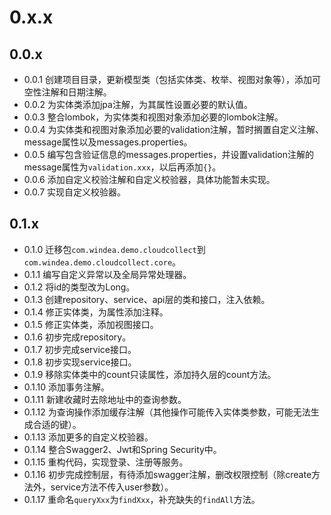 # 0.x.x

## 0.0.x

* 0.0.1 创建项目目录，更新模型类（包括实体类、枚举、视图对象等），添加可空性注解和日期注解。
* 0.0.2 为实体类添加jpa注解，为其属性设置必要的默认值。
* 0.0.3 整合lombok，为实体类和视图对象添加必要的lombok注解。
* 0.0.4 为实体类和视图对象添加必要的validation注解，暂时搁置自定义注解、message属性以及messages.properties。
* 0.0.5 编写包含验证信息的messages.properties，并设置validation注解的message属性为`validation.xxx`，以后再添加`{}`。
* 0.0.6 添加自定义校验注解和自定义校验器，具体功能暂未实现。
* 0.0.7 实现自定义校验器。

## 0.1.x

* 0.1.0 迁移包`com.windea.demo.cloudcollect`到`com.windea.demo.cloudcollect.core`。
* 0.1.1 编写自定义异常以及全局异常处理器。
* 0.1.2 将id的类型改为Long。
* 0.1.3 创建repository、service、api层的类和接口，注入依赖。
* 0.1.4 修正实体类，为属性添加注释。
* 0.1.5 修正实体类，添加视图接口。
* 0.1.6 初步完成repository。
* 0.1.7 初步完成service接口。
* 0.1.8 初步实现service接口。
* 0.1.9 移除实体类中的count只读属性，添加持久层的count方法。
* 0.1.10 添加事务注解。
* 0.1.11 新建收藏时去除地址中的查询参数。
* 0.1.12 为查询操作添加缓存注解（其他操作可能传入实体类参数，可能无法生成合适的键）。
* 0.1.13 添加更多的自定义校验器。
* 0.1.14 整合Swagger2、Jwt和Spring Security中。
* 0.1.15 重构代码，实现登录、注册等服务。
* 0.1.16 初步完成控制层，有待添加swagger注解，删改权限控制（除create方法外，service方法不传入user参数）。
* 0.1.17 重命名`queryXxx`为`findXxx`，补充缺失的`findAll`方法。
